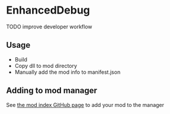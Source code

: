 # EnhancedDebug

TODO improve developer workflow

## Usage

* Build
* Copy dll to mod directory
* Manually add the mod info to manifest.json

## Adding to mod manager

See [the mod index GitHub page](https://github.com/Kirefel/ori-bf-mod-index) to add your mod to the manager
